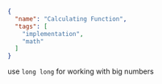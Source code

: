 ```json
{
  "name": "Calculating Function",
  "tags": [
    "implementation",
    "math"
  ]
}
```

use `long long` for working with big numbers
